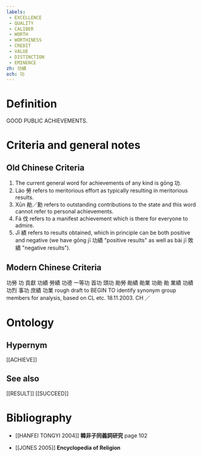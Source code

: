 ```yaml
---
labels: 
 - EXCELLENCE
 - QUALITY
 - CALIBER
 - WORTH
 - WORTHINESS
 - CREDIT
 - VALUE
 - DISTINCTION
 - EMINENCE
zh: 功績
och: 功
---
```


# Definition
GOOD PUBLIC ACHIEVEMENTS.
# Criteria and general notes
## Old Chinese Criteria
1. The current general word for achievements of any kind is gōng 功.
2. Láo 勞 refers to meritorious effort as typically resulting in meritorious results.
3. Xūn 勛／勳 refers to outstanding contributions to the state and this word cannot refer to personal achievements.
4. Fá 伐 refers to a manifest achievement which is there for everyone to admire.
5. Jī 績 refers to results obtained, which in principle can be both positive and negative (we have gōng jī 功績 "positive results" as well as bài jī 敗績 "negative results").
## Modern Chinese Criteria
功勞
功
貢獻
功績
勞績
功德
一等功
首功
頭功
勛勞
勛績
勛業
功勛
勛
業績
功績
功烈
事功
庶績
功業
rough draft to BEGIN TO identify synonym group members for analysis, based on CL etc. 18.11.2003. CH ／
# Ontology

## Hypernym
[[ACHIEVE]]
## See also
[[RESULT]]
[[SUCCEED]]
# Bibliography
- [[HANFEI TONGYI 2004]]
**韓非子同義詞研究** page 102

- [[JONES 2005]]
**Encyclopedia of Religion** 
